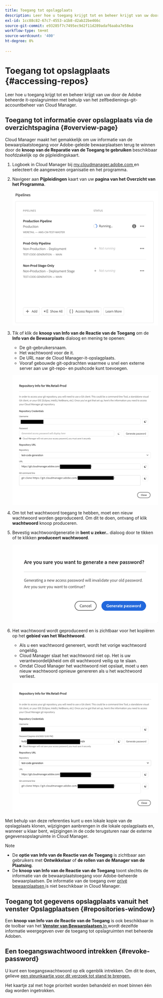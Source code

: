 ```yaml
---
title: Toegang tot opslagplaats
description: Leer hoe u toegang krijgt tot en beheer krijgt van uw door de Adobe beheerde it-opslagruimten met behulp van het zelfbedienings-git-accountbeheer van Cloud Manager.
exl-id: 1cc88c82-67c7-4553-a1b8-d2ab22be466c
source-git-commit: e93285f7c7495ec9d2f11d289adaf6aaba7e58ea
workflow-type: tm+mt
source-wordcount: '400'
ht-degree: 0%

---
```


# Toegang tot opslagplaats {#accessing-repos}

Leer hoe u toegang krijgt tot en beheer krijgt van uw door de Adobe beheerde it-opslagruimten met behulp van het zelfbedienings-git-accountbeheer van Cloud Manager.

## Toegang tot informatie over opslagplaats via de overzichtspagina {#overview-page}

Cloud Manager maakt het gemakkelijk om uw informatie van de bewaarplaatstoegang voor Adobe-geleide bewaarplaatsen terug te winnen door de **knoop van de Reparatie van de Toegang te gebruiken** beschikbaar hoofdzakelijk op de pijpleidingskaart.

1. Logboek in Cloud Manager bij [ my.cloudmanager.adobe.com ](https://my.cloudmanager.adobe.com/) en selecteert de aangewezen organisatie en het programma.

1. Navigeer aan **Pijpleidingen** kaart van uw **pagina van het Overzicht van het Programma**.

   ![ de knoop van Info van de Reparatie van de Toegang op de kaart van Milieu ](assets/pipelines-card.png)

1. Tik of klik de **knoop van Info van de Reactie van de Toegang** om de **Info van de Bewaarplaats** dialoog en mening te openen:

   * De git-gebruikersnaam.
   * Het wachtwoord voor de it.
   * De URL naar de Cloud Manager-it-opslagplaats.
   * Vooraf gebouwde git-opdrachten waarmee u snel een externe server aan uw git-repo- en pushcode kunt toevoegen.

   ![ het venster van Info van de Bewaarplaats ](assets/access-repo-info.png)

1. Om tot het wachtwoord toegang te hebben, moet een nieuw wachtwoord worden geproduceerd. Om dit te doen, ontvang of klik **wachtwoord** knoop produceren.

1. Bevestig wachtwoordgeneratie in **bent u zeker..** dialoog door te tikken of te klikken **produceert wachtwoord**.

   ![ Bevestig wachtwoordgeneratie ](assets/confirm-password-generation.png)

1. Het wachtwoord wordt geproduceerd en is zichtbaar voor het kopiëren op het **gebied van het Wachtwoord**.

   * Als u een wachtwoord genereert, wordt het vorige wachtwoord ongeldig.
   * Cloud Manager slaat het wachtwoord niet op. Het is uw verantwoordelijkheid om dit wachtwoord veilig op te slaan.
   * Omdat Cloud Manager het wachtwoord niet opslaat, moet u een nieuw wachtwoord opnieuw genereren als u het wachtwoord verliest.

   ![ Voorbeeld van een geproduceerd wachtwoord ](assets/generated-password.png)

Met behulp van deze referenties kunt u een lokale kopie van de opslagplaats klonen, wijzigingen aanbrengen in die lokale opslagplaats en, wanneer u klaar bent, wijzigingen in de code terugsturen naar de externe gegevensopslagruimte in Cloud Manager.

>[!NOTE]
>
>* De **optie van Info van de Reactie van de Toegang** is zichtbaar aan gebruikers met **Ontwikkelaar** of **de rollen van de Manager van de Plaatsing**.
>* De **knoop van Info van de Reactie van de Toegang** toont slechts de informatie van de bewaarplaatstoegang voor Adobe-beheerde bewaarplaatsen. De informatie van de toegang over [ privé bewaarplaatsen ](private-repositories.md) is niet beschikbaar in Cloud Manager.

## Toegang tot gegevens opslagplaats vanuit het venster Opslagplaatsen {#repositories-window}

Een **knoop van Info van de Reactie van de Toegang** is ook beschikbaar in de toolbar van het [**Venster van Bewaarplaatsen**.In ](managing-repositories.md) wordt dezelfde informatie weergegeven over de toegang tot opslagruimten met beheerde Adoben.

## Een toegangswachtwoord intrekken {#revoke-password}

U kunt een toegangswachtwoord op elk ogenblik intrekken. Om dit te doen, gelieve [ een steunkaartje voor dit verzoek tot stand te brengen.](https://experienceleague.adobe.com/?support-solution=Experience+Manager&amp;support-tab=home#support)

Het kaartje zal met hoge prioriteit worden behandeld en moet binnen één dag worden ingetrokken.
